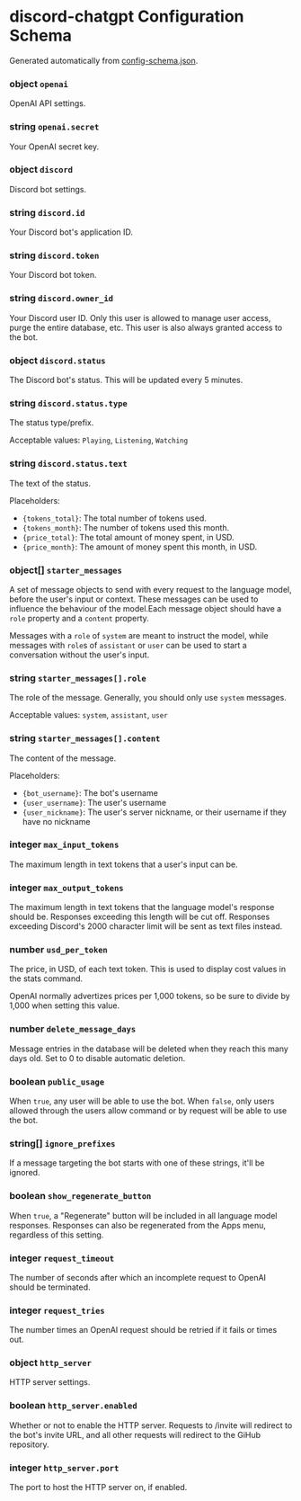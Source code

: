 # discord-chatgpt Configuration Schema
Generated automatically from [config-schema.json](./config-schema.json).

### object `openai`
OpenAI API settings.

### string `openai.secret`
Your OpenAI secret key.

### object `discord`
Discord bot settings.

### string `discord.id`
Your Discord bot's application ID.

### string `discord.token`
Your Discord bot token.

### string `discord.owner_id`
Your Discord user ID. Only this user is allowed to manage user access, purge the entire database, etc. This user is also always granted access to the bot.

### object `discord.status`
The Discord bot's status. This will be updated every 5 minutes.

### string `discord.status.type`
The status type/prefix.

Acceptable values: `Playing`, `Listening`, `Watching`

### string `discord.status.text`
The text of the status.

Placeholders:
* `{tokens_total}`: The total number of tokens used.
* `{tokens_month}`: The number of tokens used this month.
* `{price_total}`: The total amount of money spent, in USD.
* `{price_month}`: The amount of money spent this month, in USD.

### object[] `starter_messages`
A set of message objects to send with every request to the language model, before the user's input or context. These messages can be used to influence the behaviour of the model.Each message object should have a `role` property and a `content` property.

Messages with a `role` of `system` are meant to instruct the model, while messages with `role`s of `assistant` or `user` can be used to start a conversation without the user's input.

### string `starter_messages[].role`
The role of the message. Generally, you should only use `system` messages.

Acceptable values: `system`, `assistant`, `user`

### string `starter_messages[].content`
The content of the message.

Placeholders:
* `{bot_username}`: The bot's username
* `{user_username}`: The user's username
* `{user_nickname}`: The user's server nickname, or their username if they have no nickname


### integer `max_input_tokens`
The maximum length in text tokens that a user's input can be.

### integer `max_output_tokens`
The maximum length in text tokens that the language model's response should be. Responses exceeding this length will be cut off. Responses exceeding Discord's 2000 character limit will be sent as text files instead.

### number `usd_per_token`
The price, in USD, of each text token. This is used to display cost values in the stats command.

OpenAI normally advertizes prices per 1,000 tokens, so be sure to divide by 1,000 when setting this value.

### number `delete_message_days`
Message entries in the database will be deleted when they reach this many days old. Set to 0 to disable automatic deletion.

### boolean `public_usage`
When `true`, any user will be able to use the bot. When `false`, only users allowed through the users allow command or by request will be able to use the bot.

### string[] `ignore_prefixes`
If a message targeting the bot starts with one of these strings, it'll be ignored.

### boolean `show_regenerate_button`
When `true`, a "Regenerate" button will be included in all language model responses. Responses can also be regenerated from the Apps menu, regardless of this setting.

### integer `request_timeout`
The number of seconds after which an incomplete request to OpenAI should be terminated.

### integer `request_tries`
The number times an OpenAI request should be retried if it fails or times out.

### object `http_server`
HTTP server settings.

### boolean `http_server.enabled`
Whether or not to enable the HTTP server. Requests to /invite will redirect to the bot's invite URL, and all other requests will redirect to the GiHub repository.

### integer `http_server.port`
The port to host the HTTP server on, if enabled.

